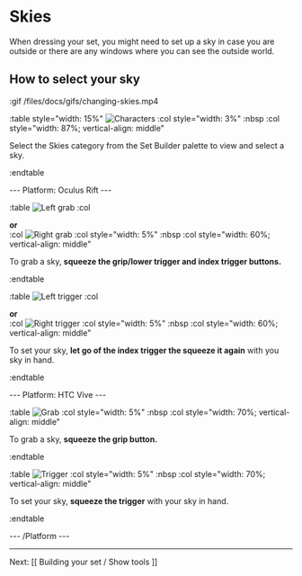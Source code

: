 # Skies

When dressing your set, you might need to set up a sky in case you are outside or there are any windows where you can see the outside world.

## How to select your sky

:gif /files/docs/gifs/changing-skies.mp4

:table style="width: 15%"
	![Characters](/files/docs/graphics/button_p-skies.png)
:col style="width: 3%"
	:nbsp
:col style="width: 87%; vertical-align: middle"

Select the Skies category from the Set Builder palette to view and select a sky.

:endtable

--- Platform: Oculus Rift ---

:table
	![Left grab](/files/docs/graphics/Oculus-touch-alt_L-trigger_L-grip.png)
:col
	<div class="center middle"><b>or</b></div>
:col
	![Right grab](/files/docs/graphics/Oculus-touch_R-trigger_R-grip.png)
:col style="width: 5%"
	:nbsp
:col style="width: 60%; vertical-align: middle"

To grab a sky, **squeeze the grip/lower trigger and index trigger buttons.**

:endtable

:table
	![Left trigger](/files/docs/graphics/Oculus-touch_L-trigger_L-grip.png)
:col
	<div class="center middle"><b>or</b></div>
:col
	![Right trigger](/files/docs/graphics/Oculus-touch_R-trigger-f_R-grip.png)
:col style="width: 5%"
	:nbsp
:col style="width: 60%; vertical-align: middle"

To set your sky, **let go of the index trigger the squeeze it again** with you sky in hand.

:endtable

--- Platform: HTC Vive ---

:table
	![Grab](/files/docs/graphics/Vive_grip.png)
:col style="width: 5%"
	:nbsp
:col style="width: 70%; vertical-align: middle"

To grab a sky, **squeeze the grip button.**

:endtable

:table
	![Trigger](/files/docs/graphics/Vive_grip-f_trigger.png)
:col style="width: 5%"
	:nbsp
:col style="width: 70%; vertical-align: middle"

To set your sky, **squeeze the trigger** with your sky in hand.

:endtable

--- /Platform ---

---

Next: [[ Building your set / Show tools ]]

